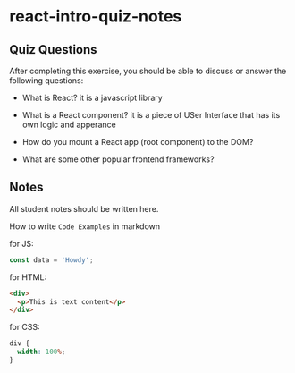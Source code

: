 # react-intro-quiz-notes

## Quiz Questions

After completing this exercise, you should be able to discuss or answer the following questions:

- What is React?
  it is a javascript library
- What is a React component?
  it is a piece of USer Interface that has its own logic and apperance
- How do you mount a React app (root component) to the DOM?

- What are some other popular frontend frameworks?

## Notes

All student notes should be written here.

How to write `Code Examples` in markdown

for JS:

```javascript
const data = 'Howdy';
```

for HTML:

```html
<div>
  <p>This is text content</p>
</div>
```

for CSS:

```css
div {
  width: 100%;
}
```
